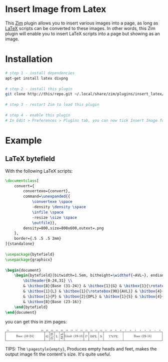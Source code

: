 # Insert Image from Latex

This [Zim](https://github.com/zim-desktop-wiki/zim-desktop-wiki "Zim - A Desktop Wiki Editor") plugin allows you to insert various images into a page, as long as [LaTeX](https://www.latex-project.org/ "LaTeX – A document preparation system") scripts can be converted to these images. In other words, this Zim plugin will enable you to insert LaTeX scripts into a page but showing as an image.

# Installation 

```bash
# step 1 - install dependencies
apt-get install latex divpng

# step 2 - install this plugin
git clone http://this/repo.git ~/.local/share/zim/plugins/insert_latex/

# step 3 - restart Zim to load this plugin

# step 4 - enable this plugin
# In Edit > Preferences > Plugins tab, you can now tick Insert Image form LaTeX.

```

# Example 

## LaTeX bytefield 

With the following LaTeX scripts:
```latex
\documentclass[
    convert={
        convertexe={convert},
        command=\unexpanded{{
            \convertexe \space 
            -density \density \space 
            \infile \space 
            -resize \size \space 
            \outfile}},
        density=800,size=800x600,outext=.png
    },
    border={.5 .5 .5 2mm}
]{standalone}

\usepackage{bytefield}
\usepackage{graphicx}

\begin{document}
    \begin{bytefield}[bitwidth=1.5em, bitheight=\widthof{~AVL~}, endianness=big]{32}
        \bitheader{0-24,31} \\        
        & \bitbox{8}{Base (31-24)} & \bitbox{1}{G} & \bitbox{1}{\rotatebox{90}{D/B}}
        & \bitbox{1}{L} & \bitbox{1}{\rotatebox{90}{AVL}} & \bitbox{4}{Limit (19-16)}
        & \bitbox{1}{P} & \bitbox{2}{DPL} & \bitbox{1}{S} & \bitbox{4}{TYPE}
        & \bitbox{8}{Base (23-16)} 
    \end{bytefield}
\end{document}
```

you can get this in zim pages:

![gdt](data/latex.png)

TIPS: The `\pagestyle{empty}`, Produces empty heads and feet, makes the output image fit the content's size. It's quite useful.


